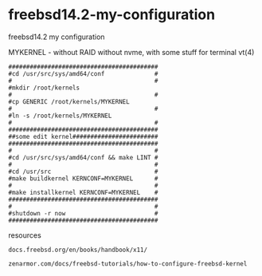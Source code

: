 # freebsd14.2-my-configuration
freebsd14.2 my configuration

MYKERNEL - without RAID without nvme, with some stuff for terminal vt(4)



```
##########################################
#cd /usr/src/sys/amd64/conf              #
#                                        #
#mkdir /root/kernels
#                                        #
#cp GENERIC /root/kernels/MYKERNEL
#                                        #
#ln -s /root/kernels/MYKERNEL
#                                        #
##########################################
##some edit kernel########################
##########################################
#                                        #
#cd /usr/src/sys/amd64/conf && make LINT #
#                                        #
#cd /usr/src                             #
#make buildkernel KERNCONF=MYKERNEL      #
#                                        #
#make installkernel KERNCONF=MYKERNEL    #
##########################################
#                                        #
#shutdown -r now                         #
##########################################
```




resources

```docs.freebsd.org/en/books/handbook/x11/```

```zenarmor.com/docs/freebsd-tutorials/how-to-configure-freebsd-kernel```
